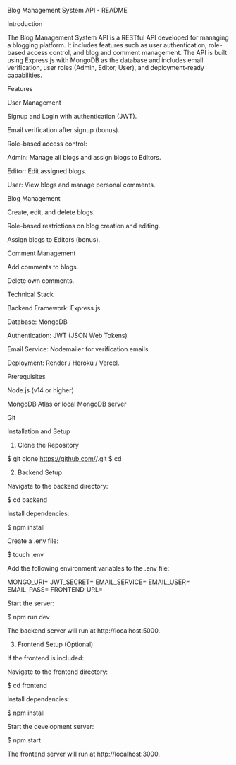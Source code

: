 Blog Management System API - README

Introduction

The Blog Management System API is a RESTful API developed for managing a blogging platform. It includes features such as user authentication, role-based access control, and blog and comment management. The API is built using Express.js with MongoDB as the database and includes email verification, user roles (Admin, Editor, User), and deployment-ready capabilities.

Features

User Management

Signup and Login with authentication (JWT).

Email verification after signup (bonus).

Role-based access control:

Admin: Manage all blogs and assign blogs to Editors.

Editor: Edit assigned blogs.

User: View blogs and manage personal comments.

Blog Management

Create, edit, and delete blogs.

Role-based restrictions on blog creation and editing.

Assign blogs to Editors (bonus).

Comment Management

Add comments to blogs.

Delete own comments.

Technical Stack

Backend Framework: Express.js

Database: MongoDB

Authentication: JWT (JSON Web Tokens)

Email Service: Nodemailer for verification emails.

Deployment: Render / Heroku / Vercel.

Prerequisites

Node.js (v14 or higher)

MongoDB Atlas or local MongoDB server

Git

Installation and Setup

1. Clone the Repository

$ git clone https://github.com/<your-username>/<repo-name>.git
$ cd <repo-name>

2. Backend Setup

Navigate to the backend directory:

$ cd backend

Install dependencies:

$ npm install

Create a .env file:

$ touch .env

Add the following environment variables to the .env file:

MONGO_URI=<your-mongodb-connection-string>
JWT_SECRET=<your-secret-key>
EMAIL_SERVICE=<email-service>
EMAIL_USER=<email-username>
EMAIL_PASS=<email-password>
FRONTEND_URL=<frontend-base-url>

Start the server:

$ npm run dev

The backend server will run at http://localhost:5000.

3. Frontend Setup (Optional)

If the frontend is included:

Navigate to the frontend directory:

$ cd frontend

Install dependencies:

$ npm install

Start the development server:

$ npm start

The frontend server will run at http://localhost:3000.

